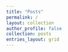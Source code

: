 ```yaml
---
title: "Posts"
permalink: /
layout: collection
author_profile: false
collection: posts
entries_layout: grid
---
```

